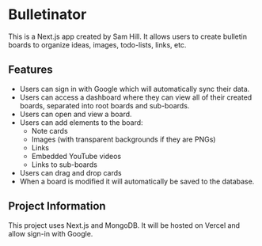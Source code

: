 # Bulletinator

This is a Next.js app created by Sam Hill. It allows users to create bulletin boards to organize ideas, images, todo-lists, links, etc.

## Features

- Users can sign in with Google which will automatically sync their data.
- Users can access a dashboard where they can view all of their created boards, separated into root boards and sub-boards.
- Users can open and view a board.
- Users can add elements to the board:
  - Note cards
  - Images (with transparent backgrounds if they are PNGs)
  - Links
  - Embedded YouTube videos
  - Links to sub-boards
- Users can drag and drop cards
- When a board is modified it will automatically be saved to the database.

## Project Information

This project uses Next.js and MongoDB. It will be hosted on Vercel and allow sign-in with Google.
